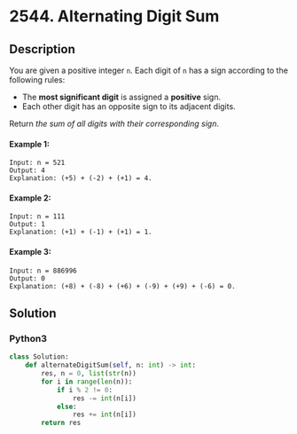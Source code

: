 # 2544. Alternating Digit Sum

## Description
You are given a positive integer `n`. Each digit of `n` has a sign according to the following rules:

* The **most significant digit** is assigned a **positive** sign.
* Each other digit has an opposite sign to its adjacent digits.

Return *the sum of all digits with their corresponding sign*.

#### Example 1:
```
Input: n = 521
Output: 4
Explanation: (+5) + (-2) + (+1) = 4.
```

#### Example 2:
```
Input: n = 111
Output: 1
Explanation: (+1) + (-1) + (+1) = 1.
```

#### Example 3:
```
Input: n = 886996
Output: 0
Explanation: (+8) + (-8) + (+6) + (-9) + (+9) + (-6) = 0.
```


## Solution

### Python3
```python
class Solution:
    def alternateDigitSum(self, n: int) -> int:
        res, n = 0, list(str(n))
        for i in range(len(n)):
            if i % 2 != 0:
                res -= int(n[i])
            else:
                res += int(n[i])
        return res
```